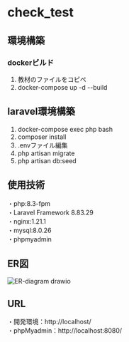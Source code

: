 # check_test

## 環境構築

### dockerビルド
1. 教材のファイルをコピペ
2. docker-compose up -d --build
  
## laravel環境構築
1. docker-compose exec php bash
2. composer install
3. .envファイル編集
4. php artisan migrate
5. php artisan db:seed
  
## 使用技術
・php:8.3-fpm  
・Laravel Framework 8.83.29  
・nginx:1.21.1  
・mysql:8.0.26  
・phpmyadmin

## ER図

![ER-diagram drawio](https://github.com/user-attachments/assets/9a568180-78f7-4860-9366-05c6c90de1af)

## URL
・開発環境：http://localhost/  
・phpMyadmin：http://localhost:8080/

